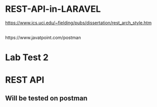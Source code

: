 # REST-API-in-LARAVEL
https://www.ics.uci.edu/~fielding/pubs/dissertation/rest_arch_style.htm

<br>
https://www.javatpoint.com/postman

<h1>Lab Test 2</h1>
<h1>REST API </h1>
<h2>Will be tested on postman</h2>
